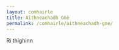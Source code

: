 ```yaml
---
layout: comhairle
title: Aithneachadh Gnè
permalink: /comhairle/aithneachadh-gne/
---
```


Ri thighinn